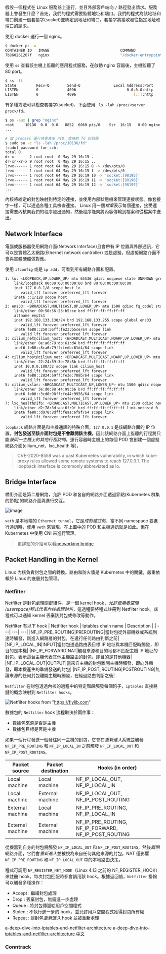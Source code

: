 假設一個程式在 Linux 服務器上運行，並且外部客戶端向 `/` 路徑發出請求。服務器上會發生什麼？首先，我們的程式需要監聽地址和端口。我們的程式為該地址和端口創建一個套接字(socket)並綁定到地址和端口。套接字將接收發往指定地址和端口的請求。

使用 docker 運行一個 nginx。
```bash
$ docker ps -a
CONTAINER ID   IMAGE                                COMMAND                  CREATED       STATUS                   PORTS                               NAMES
7b860261207f   nginx                                "/docker-entrypoint.…"   2 weeks ago   Up 19 seconds            0.0.0.0:80->80/tcp, :::80->80/tcp   peaceful_greider
```

使用 `ss` 查看該主機上監聽的應用程式服務，在啟動 nginx 容器後，主機監聽了 80 port。

```bash
$ ss -lt
State         Recv-Q        Send-Q               Local Address:Port               Peer Address:Port       Process
LISTEN        0             4096                       0.0.0.0:http                    0.0.0.0:*
LISTEN        0             4096                          [::]:http                       [::]:*
```

有多種方法可以檢查套接字(socket)，下面使用 ` ls -lah /proc/<server proc>/fd`。

```bash
$ ps -aux | grep "nginx"
root     10130  0.0  0.0   8852  6060 pts/0    Ss+  16:15   0:00 nginx: master process nginx -g daemon off;
...
```

```bash
# 當 process 運行時會產生 PID，會映射 fd 到目錄
$ sudo su -c "ls -lah /proc/10130/fd"
[sudo] password for cch:
total 0
dr-x------ 2 root root  0 May 29 16:15 .
dr-xr-xr-x 9 root root  0 May 29 16:15 ..
lrwx------ 1 root root 64 May 29 16:15 0 -> /dev/pts/0
lrwx------ 1 root root 64 May 29 16:15 1 -> /dev/pts/0
lrwx------ 1 root root 64 May 29 16:19 10 -> 'socket:[98195]'
lrwx------ 1 root root 64 May 29 16:19 11 -> 'socket:[98196]'
lrwx------ 1 root root 64 May 29 16:19 12 -> 'socket:[98197]'
...
```

內核將給定的封包映射到特定的連接，並使用內部狀態機來管理連接狀態。像套接字一樣，可以通過各種工具檢查連接。 Linux 用一個*檔案*表示每個連接，接受連接需要內核向我們的程序發出通知，然後程序能夠將內容傳輸到檔案和從檔案中送出。


## Network Interface
電腦或服務器使用網路介面(Network Interface)且會帶有 IP 位置與外部通訊，它可以是實體乙太網路(Ethernet network controller) 或是虛擬，但虛擬網路介面不會與實體硬體做對應。

使用 `ifconfig` 或是 `ip add`，可看到所有網路介面和配置。

```bash
1: lo: <LOOPBACK,UP,LOWER_UP> mtu 65536 qdisc noqueue state UNKNOWN group default qlen 1000
    link/loopback 00:00:00:00:00:00 brd 00:00:00:00:00:00
    inet 127.0.0.1/8 scope host lo
       valid_lft forever preferred_lft forever
    inet6 ::1/128 scope host
       valid_lft forever preferred_lft forever
2: ens33: <BROADCAST,MULTICAST,UP,LOWER_UP> mtu 1500 qdisc fq_codel state UP group default qlen 1000
    link/ether 00:50:56:23:b5:ce brd ff:ff:ff:ff:ff:ff
    altname enp2s1
    inet 192.168.133.130/24 brd 192.168.133.255 scope global ens33
       valid_lft forever preferred_lft forever
    inet6 fe80::250:56ff:fe23:b5ce/64 scope link
       valid_lft forever preferred_lft forever
3: cilium_net@cilium_host: <BROADCAST,MULTICAST,NOARP,UP,LOWER_UP> mtu 1500 qdisc noqueue state UP group default qlen 1000
    link/ether 8e:a6:79:db:61:d4 brd ff:ff:ff:ff:ff:ff
    inet6 fe80::8ca6:79ff:fedb:61d4/64 scope link
       valid_lft forever preferred_lft forever
4: cilium_host@cilium_net: <BROADCAST,MULTICAST,NOARP,UP,LOWER_UP> mtu 1500 qdisc noqueue state UP group default qlen 1000
    link/ether 22:24:69:3e:78:8b brd ff:ff:ff:ff:ff:ff
    inet 10.0.0.100/32 scope link cilium_host
       valid_lft forever preferred_lft forever
    inet6 fe80::2024:69ff:fe3e:788b/64 scope link
       valid_lft forever preferred_lft forever
5: cilium_vxlan: <BROADCAST,MULTICAST,UP,LOWER_UP> mtu 1500 qdisc noqueue state UNKNOWN group default qlen 1000
    link/ether 3e:d0:98:44:99:56 brd ff:ff:ff:ff:ff:ff
    inet6 fe80::3cd0:98ff:fe44:9956/64 scope link
       valid_lft forever preferred_lft forever
7: lxc_health@if6: <BROADCAST,MULTICAST,UP,LOWER_UP> mtu 1500 qdisc noqueue state UP group default qlen 1000
    link/ether d2:78:8d:aa:6f:9f brd ff:ff:ff:ff:ff:ff link-netnsid 0
    inet6 fe80::d078:8dff:feaa:6f9f/64 scope link
       valid_lft forever preferred_lft forever
```

`loopback` 網路介面是和主機通訊的特殊介面，`127.0.0.1` 是該網路介面的 IP 位置。**封包發送至該介面封包是不會離開該主機**，因此該網路介面上監聽的行程將只能*被同一主機上的其他行程訪問*。運行容器時主機上的每個 POD 會創建一個虛擬網路介面(cilium_net、lxc_health 等)。

>CVE-2020-8558 was a past Kubernetes vulnerability, in which kube-proxy rules allowed some remote systems to reach 127.0.0.1. The loopback interface is
commonly abbreviated as lo.

## Bridge Interface
橋街介面是第二層網路，允許 POD 和各自的網路介面透過節點(Kubernetes 群集的節點)的網路介面與進行交互。

![image](https://user-images.githubusercontent.com/17800738/172036783-41a254a8-42bd-4143-b5eb-b05fbdafb1a4.png)

`veth` 是本地端的 `Ethernet tunnel`，它是*成對建立的*，當不同 namespace 要進行通訊時，使用 `veth` 來實現，在上圖中的 POD 和主機通訊就是如此。但在 Kubernetes 中使用 CNI 來進行管理。

>更詳細的介紹可以看[networking bridge](https://wiki.linuxfoundation.org/networking/bridge)

## Packet Handling in the Kernel
Linux 內核負責封包之間的轉換。路由和防火牆是 Kubernetes 中的關鍵，嚴重依賴於 Linux 的底層封包管理。

### Netfilter
Netfilter 是封包處理關鍵組件，是一個 kernel hook，*允許使用者空間(userspace)程式代表內核處理封包*，這過程要將程式註冊到 Netfilter hook。該程式可以通知 kernel 丟棄該封包或修改等動作。

Netfilter 有以下 hook
| Netfilter hook | Iptables chain name | Description |
| ---| ---| ---|
|NF_IP_PRE_ROUTING|PREROUTING|當封包從外部機器或系統到達時觸發，剛進入網路層的封包，在進行任何路由判斷之前|
|NF_IP_LOCAL_IN|INPUT|當封包透過路由表目標 IP 地址與本機匹配時觸發，即目的是本機|
|NF_IP_FORWARD|NAT|觸發來源和目的地都不匹配主機 IP 地址的封包。表示這台主機代表其他主機路由的封包，即目的是其他機器|
|NF_IP_LOCAL_OUT|OUTPUT|當來自主機的封包離開主機時觸發，即向外轉發，即本機產生的準備發送的封包|
|NF_IP_POST_ROUTING|POSTROUTING|無論來源的任何封包離開主機時觸發，在經過路由判斷之後|

`Netfilter` 在封包透過內核的過程中的特定階段觸發每個鉤子，`iptables` 直接將鏈的概念映射到 `Netfilter hooks`。

![Netfilter hooks](https://flylib.com/books/3/475/1/html/2/images/0131777203/graphics/20fig01.gif) from "https://flylib.com"

數據包的 `Netfilter` hook 流程取決於兩件事：
- 數據包來源是否是主機
- 數據包目標是否是主機

如果一個行程發送一個發往同一主機的封包，它會在*重新進入*系統並觸發 `NF_IP_PRE_ROUTING` 和 `NF_IP_LOCAL_IN` 之前觸發 `NF_IP_LOCAL_OUT` 和 `NF_IP_POST_ROUTING`。

|Packet source |Packet destination| Hooks (in order)|
|---|---|---|
|Local machine |Local machine |NF_IP_LOCAL_OUT, NF_IP_LOCAL_IN|
|Local machine |External machine |NF_IP_LOCAL_OUT, NF_IP_POST_ROUTING|
|External machine| Local machine |NF_IP_PRE_ROUTING, NF_IP_LOCAL_IN|
|External machine| External machine |NF_IP_PRE_ROUTING, NF_IP_FORWARD, NF_IP_POST_ROUTING|

從機器到自身的封包將觸發 `NF_IP_LOCAL_OUT` 和 `NF_IP_POST_ROUTING`，然後*離開*網路介面，它們會*重新進入*並被視為來自任何其他來源的封包。NAT 僅影響 `NF_IP_PRE_ROUTING` 和 `NF_IP_LOCAL_OUT` 中的本地路由決策。

程式可調用 `NF_REGISTER_NET_HOOK`（Linux 4.13 之前的 NF_REGISTER_HOOK）來註冊 hook。每次封包匹配時都會調用該 hook。根據返回值，`Netfilter` 掛鉤可以觸發多種操作：
- Accept : 繼續封包處理
- Drop : 丟棄封包，無需進一步處理
- Queue : 將封包傳遞給用戶空間程式
- Stolen : 不執行進一步的 hook，並允許用戶空間程式獲得封包所有權
- Repeat : 讓封包*重新進入* hook 並被重新處理

[a-deep-dive-into-iptables-and-netfilter-architecture](https://www.digitalocean.com/community/tutorials/a-deep-dive-into-iptables-and-netfilter-architecture)
[a-deep-dive-into-iptables-and-netfilter-architecture 中文](https://arthurchiao.art/blog/deep-dive-into-iptables-and-netfilter-arch-zh/#1-iptables-%E5%92%8C-netfilter-%E6%98%AF%E4%BB%80%E4%B9%88)
### Conntrack
